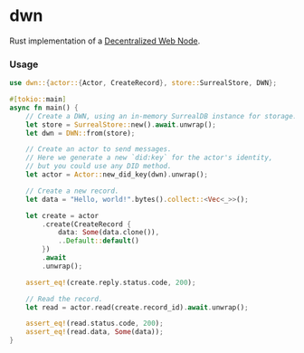 # dwn

<!-- cargo-rdme start -->

Rust implementation of a [Decentralized Web Node](https://identity.foundation/decentralized-web-node/spec/).

### Usage

```rust
use dwn::{actor::{Actor, CreateRecord}, store::SurrealStore, DWN};

#[tokio::main]
async fn main() {
    // Create a DWN, using an in-memory SurrealDB instance for storage.
    let store = SurrealStore::new().await.unwrap();
    let dwn = DWN::from(store);

    // Create an actor to send messages.
    // Here we generate a new `did:key` for the actor's identity,
    // but you could use any DID method.
    let actor = Actor::new_did_key(dwn).unwrap();

    // Create a new record.
    let data = "Hello, world!".bytes().collect::<Vec<_>>();

    let create = actor
        .create(CreateRecord {
            data: Some(data.clone()),
            ..Default::default()
        })
        .await
        .unwrap();

    assert_eq!(create.reply.status.code, 200);

    // Read the record.
    let read = actor.read(create.record_id).await.unwrap();

    assert_eq!(read.status.code, 200);
    assert_eq!(read.data, Some(data));
}
```

<!-- cargo-rdme end -->
